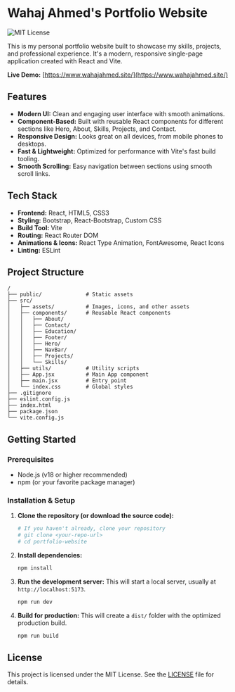 # Wahaj Ahmed's Portfolio Website

![MIT License](https://img.shields.io/badge/License-MIT-green.svg)

This is my personal portfolio website built to showcase my skills, projects, and professional experience. It's a modern, responsive single-page application created with React and Vite.

**Live Demo:** [https://www.wahajahmed.site/](https://www.wahajahmed.site/)

## Features

- **Modern UI:** Clean and engaging user interface with smooth animations.
- **Component-Based:** Built with reusable React components for different sections like Hero, About, Skills, Projects, and Contact.
- **Responsive Design:** Looks great on all devices, from mobile phones to desktops.
- **Fast & Lightweight:** Optimized for performance with Vite's fast build tooling.
- **Smooth Scrolling:** Easy navigation between sections using smooth scroll links.

## Tech Stack

- **Frontend:** React, HTML5, CSS3
- **Styling:** Bootstrap, React-Bootstrap, Custom CSS
- **Build Tool:** Vite
- **Routing:** React Router DOM
- **Animations & Icons:** React Type Animation, FontAwesome, React Icons
- **Linting:** ESLint

## Project Structure

```
/
├── public/              # Static assets
├── src/
│   ├── assets/          # Images, icons, and other assets
│   ├── components/      # Reusable React components
│   │   ├── About/
│   │   ├── Contact/
│   │   ├── Education/
│   │   ├── Footer/
│   │   ├── Hero/
│   │   ├── NavBar/
│   │   ├── Projects/
│   │   └── Skills/
│   ├── utils/           # Utility scripts
│   ├── App.jsx          # Main App component
│   ├── main.jsx         # Entry point
│   └── index.css        # Global styles
├── .gitignore
├── eslint.config.js
├── index.html
├── package.json
└── vite.config.js
```

## Getting Started

### Prerequisites

- Node.js (v18 or higher recommended)
- npm (or your favorite package manager)

### Installation & Setup

1.  **Clone the repository (or download the source code):**
    ```sh
    # If you haven't already, clone your repository
    # git clone <your-repo-url>
    # cd portfolio-website
    ```

2.  **Install dependencies:**
    ```sh
    npm install
    ```

3.  **Run the development server:**
    This will start a local server, usually at `http://localhost:5173`.
    ```sh
    npm run dev
    ```

4.  **Build for production:**
    This will create a `dist/` folder with the optimized production build.
    ```sh
    npm run build
    ```

## License

This project is licensed under the MIT License. See the [LICENSE](LICENSE) file for details.
